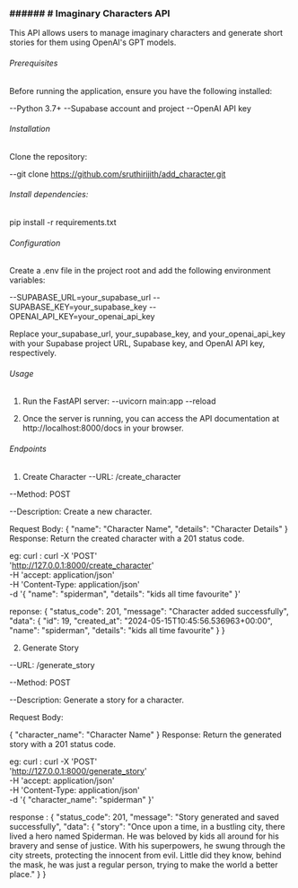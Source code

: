 ### ###### # **Imaginary Characters API**

This API allows users to manage imaginary characters and generate short stories for them using OpenAI's GPT models.

###### Prerequisites
Before running the application, ensure you have the following installed:

--Python 3.7+
--Supabase account and project
--OpenAI API key


###### Installation
Clone the repository:

--git clone https://github.com/sruthirijith/add_character.git

###### Install dependencies:
pip install -r requirements.txt

###### Configuration

Create a .env file in the project root and add the following environment variables:


--SUPABASE_URL=your_supabase_url
--SUPABASE_KEY=your_supabase_key
--OPENAI_API_KEY=your_openai_api_key

Replace your_supabase_url, your_supabase_key, and your_openai_api_key with your Supabase project URL, Supabase key, and OpenAI API key, respectively.

###### Usage

1. Run the FastAPI server:
--uvicorn main:app --reload

2. Once the server is running, you can access the API documentation at http://localhost:8000/docs in your browser.

###### Endpoints

1. Create Character
--URL: /create_character

--Method: POST

--Description: Create a new character.

Request Body:
{
    "name": "Character Name",
    "details": "Character Details"
}
Response: Return the created character with a 201 status code.

eg: curl : curl -X 'POST' \
  'http://127.0.0.1:8000/create_character' \
  -H 'accept: application/json' \
  -H 'Content-Type: application/json' \
  -d '{
  "name": "spiderman",
  "details": "kids all time favourite"
}'

reponse:
   {
  "status_code": 201,
  "message": "Character added successfully",
  "data": {
    "id": 19,
    "created_at": "2024-05-15T10:45:56.536963+00:00",
    "name": "spiderman",
    "details": "kids all time favourite"
  }
}


2. Generate Story

--URL: /generate_story

--Method: POST

--Description: Generate a story for a character.

Request Body:

{
    "character_name": "Character Name"
}
Response: Return the generated story with a 201 status code.

eg:  curl  : curl -X 'POST' \
  'http://127.0.0.1:8000/generate_story' \
  -H 'accept: application/json' \
  -H 'Content-Type: application/json' \
  -d '{
  "character_name": "spiderman"
}'

response :
{
  "status_code": 201,
  "message": "Story generated and saved successfully",
  "data": {
    "story": "Once upon a time, in a bustling city, there lived a hero named Spiderman. He was beloved by kids all around for his bravery and sense of justice. With his superpowers, he swung through the city streets, protecting the innocent from evil. Little did they know, behind the mask, he was just a regular person, trying to make the world a better place."
  }
}
